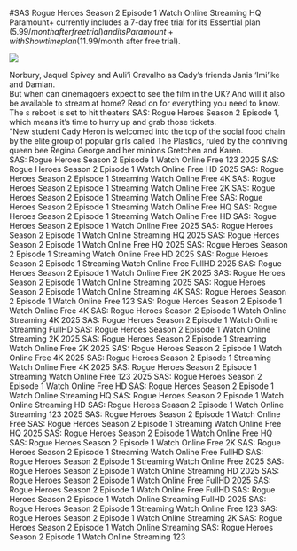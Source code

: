 #SAS Rogue Heroes Season 2 Episode 1 Watch Online Streaming HQ  
Paramount+ currently includes a 7-day free trial for its Essential plan ($5.99/month after free trial) and its Paramount+ with Showtime plan ($11.99/month after free trial).  
  
[![](https://i.imgur.com/qSNzIqt.png)](https://movie.rssnews.media/NTjZoAY.php)  
  
Norbury, Jaquel Spivey and Auli’i Cravalho as Cady’s friends Janis ‘Imi’ike and Damian.  
But when can cinemagoers expect to see the film in the UK? And will it also be available to stream at home? Read on for everything you need to know.  
The s reboot is set to hit theaters SAS: Rogue Heroes Season 2 Episode 1, which means it’s time to hurry up and grab those tickets.  
"New student Cady Heron is welcomed into the top of the social food chain by the elite group of popular girls called The Plastics, ruled by the conniving queen bee Regina George and her minions Gretchen and Karen.  
SAS: Rogue Heroes Season 2 Episode 1 Watch Online Free 123 2025
SAS: Rogue Heroes Season 2 Episode 1 Watch Online Free HD 2025
SAS: Rogue Heroes Season 2 Episode 1 Streaming Watch Online Free 4K
SAS: Rogue Heroes Season 2 Episode 1 Streaming Watch Online Free 2K
SAS: Rogue Heroes Season 2 Episode 1 Streaming Watch Online Free
SAS: Rogue Heroes Season 2 Episode 1 Streaming Watch Online Free HQ
SAS: Rogue Heroes Season 2 Episode 1 Streaming Watch Online Free HD
SAS: Rogue Heroes Season 2 Episode 1 Watch Online Free 2025
SAS: Rogue Heroes Season 2 Episode 1 Watch Online Streaming HQ 2025
SAS: Rogue Heroes Season 2 Episode 1 Watch Online Free HQ 2025
SAS: Rogue Heroes Season 2 Episode 1 Streaming Watch Online Free HD 2025
SAS: Rogue Heroes Season 2 Episode 1 Streaming Watch Online Free FullHD 2025
SAS: Rogue Heroes Season 2 Episode 1 Watch Online Free 2K 2025
SAS: Rogue Heroes Season 2 Episode 1 Watch Online Streaming 2025
SAS: Rogue Heroes Season 2 Episode 1 Watch Online Streaming 4K
SAS: Rogue Heroes Season 2 Episode 1 Watch Online Free 123
SAS: Rogue Heroes Season 2 Episode 1 Watch Online Free 4K
SAS: Rogue Heroes Season 2 Episode 1 Watch Online Streaming 4K 2025
SAS: Rogue Heroes Season 2 Episode 1 Watch Online Streaming FullHD
SAS: Rogue Heroes Season 2 Episode 1 Watch Online Streaming 2K 2025
SAS: Rogue Heroes Season 2 Episode 1 Streaming Watch Online Free 2K 2025
SAS: Rogue Heroes Season 2 Episode 1 Watch Online Free 4K 2025
SAS: Rogue Heroes Season 2 Episode 1 Streaming Watch Online Free 4K 2025
SAS: Rogue Heroes Season 2 Episode 1 Streaming Watch Online Free 123 2025
SAS: Rogue Heroes Season 2 Episode 1 Watch Online Free HD
SAS: Rogue Heroes Season 2 Episode 1 Watch Online Streaming HQ
SAS: Rogue Heroes Season 2 Episode 1 Watch Online Streaming HD
SAS: Rogue Heroes Season 2 Episode 1 Watch Online Streaming 123 2025
SAS: Rogue Heroes Season 2 Episode 1 Watch Online Free
SAS: Rogue Heroes Season 2 Episode 1 Streaming Watch Online Free HQ 2025
SAS: Rogue Heroes Season 2 Episode 1 Watch Online Free HQ
SAS: Rogue Heroes Season 2 Episode 1 Watch Online Free 2K
SAS: Rogue Heroes Season 2 Episode 1 Streaming Watch Online Free FullHD
SAS: Rogue Heroes Season 2 Episode 1 Streaming Watch Online Free 2025
SAS: Rogue Heroes Season 2 Episode 1 Watch Online Streaming HD 2025
SAS: Rogue Heroes Season 2 Episode 1 Watch Online Free FullHD 2025
SAS: Rogue Heroes Season 2 Episode 1 Watch Online Free FullHD
SAS: Rogue Heroes Season 2 Episode 1 Watch Online Streaming FullHD 2025
SAS: Rogue Heroes Season 2 Episode 1 Streaming Watch Online Free 123
SAS: Rogue Heroes Season 2 Episode 1 Watch Online Streaming 2K
SAS: Rogue Heroes Season 2 Episode 1 Watch Online Streaming
SAS: Rogue Heroes Season 2 Episode 1 Watch Online Streaming 123